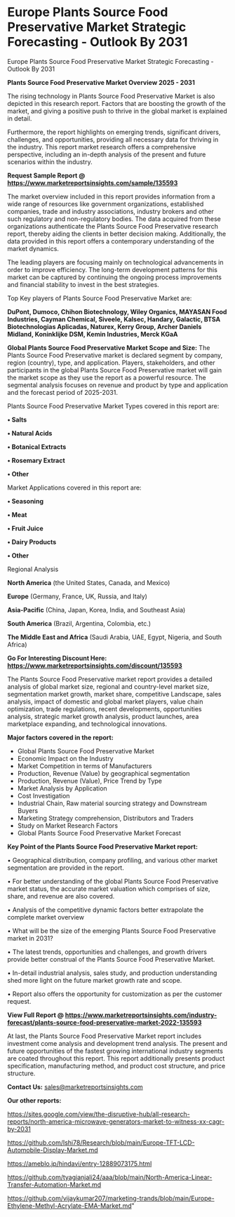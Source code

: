 # Europe Plants Source Food Preservative Market Strategic Forecasting - Outlook By 2031
Europe Plants Source Food Preservative Market Strategic Forecasting - Outlook By 2031

<Strong> Plants Source Food Preservative Market Overview 2025 - 2031</strong>

The rising technology in Plants Source Food Preservative Market is also depicted in this research report. Factors that are boosting the growth of the market, and giving a positive push to thrive in the global market is explained in detail.

Furthermore, the report highlights on emerging trends, significant drivers, challenges, and opportunities, providing all necessary data for thriving in the industry. This report market research offers a comprehensive perspective, including an in-depth analysis of the present and future scenarios within the industry.

<strong>Request Sample Report @ <a href=https://www.marketreportsinsights.com/sample/135593>https://www.marketreportsinsights.com/sample/135593</a></strong>

The market overview included in this report provides information from a wide range of resources like government organizations, established companies, trade and industry associations, industry brokers and other such regulatory and non-regulatory bodies. The data acquired from these organizations authenticate the Plants Source Food Preservative research report, thereby aiding the clients in better decision making. Additionally, the data provided in this report offers a contemporary understanding of the market dynamics.

The leading players are focusing mainly on technological advancements in order to improve efficiency. The long-term development patterns for this market can be captured by continuing the ongoing process improvements and financial stability to invest in the best strategies.

Top Key players of Plants Source Food Preservative Market are:

<strong>DuPont, Dumoco, Chihon Biotechnology, Wiley Organics, MAYASAN Food Industries, Cayman Chemical, Siveele, Kalsec, Handary, Galactic, BTSA Biotechnologias Aplicadas, Naturex, Kerry Group, Archer Daniels Midland, Koninklijke DSM, Kemin Industries, Merck KGaA</strong>

<strong><b>Global Plants Source Food Preservative Market Scope and Size:</b></strong>
The Plants Source Food Preservative market is declared segment by company, region (country), type, and application. Players, stakeholders, and other participants in the global Plants Source Food Preservative market will gain the market scope as they use the report as a powerful resource. The segmental analysis focuses on revenue and product by type and application and the forecast period of 2025-2031.

Plants Source Food Preservative Market Types covered in this report are:

<strong>• Salts

• Natural Acids

• Botanical Extracts

• Rosemary Extract

• Other</strong>

Market Applications covered in this report are:

<strong>• Seasoning

• Meat

• Fruit Juice

• Dairy Products

• Other</strong> 

Regional Analysis

<strong>North America</strong> (the United States, Canada, and Mexico)

<strong>Europe</strong> (Germany, France, UK, Russia, and Italy)

<strong>Asia-Pacific</strong> (China, Japan, Korea, India, and Southeast Asia)

<strong>South America</strong> (Brazil, Argentina, Colombia, etc.)

<strong>The Middle East and Africa</strong> (Saudi Arabia, UAE, Egypt, Nigeria, and South Africa)

<strong>Go For Interesting Discount Here: <a href=https://www.marketreportsinsights.com/discount/135593>https://www.marketreportsinsights.com/discount/135593</a></strong>

The Plants Source Food Preservative market report provides a detailed analysis of global market size, regional and country-level market size, segmentation market growth, market share, competitive Landscape, sales analysis, impact of domestic and global market players, value chain optimization, trade regulations, recent developments, opportunities analysis, strategic market growth analysis, product launches, area marketplace expanding, and technological innovations.

<strong><b>Major factors covered in the report:</b></strong>
<ul>
  <li>Global Plants Source Food Preservative Market </li>
  <li>Economic Impact on the Industry</li>
  <li>Market Competition in terms of Manufacturers</li>
  <li>Production, Revenue (Value) by geographical segmentation</li>
  <li>Production, Revenue (Value), Price Trend by Type</li>
  <li>Market Analysis by Application</li>
  <li>Cost Investigation</li>
  <li>Industrial Chain, Raw material sourcing strategy and Downstream Buyers</li>
  <li>Marketing Strategy comprehension, Distributors and Traders</li>
  <li>Study on Market Research Factors</li>
  <li>Global Plants Source Food Preservative Market Forecast</li>
</ul>

<strong><b>Key Point of the Plants Source Food Preservative Market report:</b></strong>

• Geographical distribution, company profiling, and various other market segmentation are provided in the report.

• For better understanding of the global Plants Source Food Preservative market status, the accurate market valuation which comprises of size, share, and revenue are also covered.

• Analysis of the competitive dynamic factors better extrapolate the complete market overview

• What will be the size of the emerging Plants Source Food Preservative market in 2031?

• The latest trends, opportunities and challenges, and growth drivers provide better construal of the Plants Source Food Preservative Market.

• In-detail industrial analysis, sales study, and production understanding shed more light on the future market growth rate and scope.

• Report also offers the opportunity for customization as per the customer request.

<strong><b>View Full Report @ <a href=https://www.marketreportsinsights.com/industry-forecast/plants-source-food-preservative-market-2022-135593>https://www.marketreportsinsights.com/industry-forecast/plants-source-food-preservative-market-2022-135593</a></b></strong>


At last, the Plants Source Food Preservative Market report includes investment come analysis and development trend analysis. The present and future opportunities of the fastest growing international industry segments are coated throughout this report. This report additionally presents product specification, manufacturing method, and product cost structure, and price structure.

<strong>Contact Us:</strong>
sales@marketreportsinsights.com

<strong>Our other reports:</strong>

<a href=https://sites.google.com/view/the-disruptive-hub/all-research-reports/north-america-microwave-generators-market-to-witness-xx-cagr-by-2031>https://sites.google.com/view/the-disruptive-hub/all-research-reports/north-america-microwave-generators-market-to-witness-xx-cagr-by-2031</a>

<a href=https://github.com/Ishi78/Research/blob/main/Europe-TFT-LCD-Automobile-Display-Market.md>https://github.com/Ishi78/Research/blob/main/Europe-TFT-LCD-Automobile-Display-Market.md</a>

<a href=https://ameblo.jp/hindavi/entry-12889073175.html>https://ameblo.jp/hindavi/entry-12889073175.html</a>

<a href=https://github.com/tyagianjali24/aaa/blob/main/North-America-Linear-Transfer-Automation-Market.md>https://github.com/tyagianjali24/aaa/blob/main/North-America-Linear-Transfer-Automation-Market.md</a>

<a href=https://github.com/vijaykumar207/marketing-trands/blob/main/Europe-Ethylene-Methyl-Acrylate-EMA-Market.md>https://github.com/vijaykumar207/marketing-trands/blob/main/Europe-Ethylene-Methyl-Acrylate-EMA-Market.md</a>"
